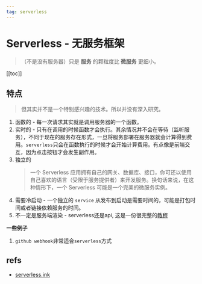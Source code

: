 ```yaml
---
tag: serverless
---
```

# Serverless - 无服务框架
> （不是没有服务器）只是 **服务** 的颗粒度比 **微服务** 更细小。

[[toc]]

## 特点
> 但其实并不是一个特别感兴趣的技术。所以并没有深入研究。

1. 函数的 - 每一次请求其实就是调用服务器的一个函数。
2. 实时的 - 只有在调用的时候函数才会执行。其余情况并不会在等待（监听服务），不同于现在的服务存在形式，一旦将服务部署在服务器就会计算得到费用。`serverless`只会在函数执行的时候才会开始计算费用。有点像是前端交互，因为点击按钮才会发生副作用。
3. 独立的
   > 一个 Serverless 应用拥有自己的网关、数据库、接口，你可还以使用自己喜欢的语言（受限于服务提供者）来开发服务。换句话来说，在这种情形下，一个 Serverless 可能是一个完美的微服务实例。 
4. 需要冷启动 - 一个独立的 `service` 从发布到启动是需要时间的，可能是打包时间或者链接依赖服务的时间。
5. 不一定是服务端渲染 - serverless还是api, 这是一份很完整的[教程](https://serverless-stack.com/chapters/load-the-state-from-the-session.html)

**一些例子**

1. `github webhook`非常适合`serverless`方式


## refs

- [serverless.ink](https://serverless.ink/)